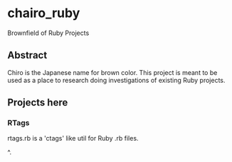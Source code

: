 # chairo_ruby
Brownfield of Ruby Projects

## Abstract

Chiro is the Japanese name for brown color.
This project is meant to be used as a place to research doing investigations of existing Ruby projects.


## Projects here



### RTags

rtags.rb is a 'ctags' like util for Ruby .rb files.

^.